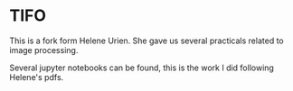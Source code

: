# TIFO

This is a fork form Helene Urien.
She gave us several practicals related to image processing.

Several jupyter notebooks can be found, this is the work I did following Helene's pdfs.
